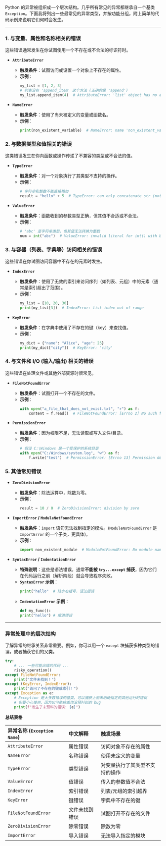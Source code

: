 Python 的异常被组织成一个层次结构。几乎所有常见的异常都继承自一个基类 `Exception`。下面我将列出一些最常见的异常类型，并按功能分组，附上简单的代码示例来说明它们何时会发生。

---

### 1. 与变量、属性和名称相关的错误

这些错误通常发生在你试图使用一个不存在或不合法的标识符时。

*   **`AttributeError`**
    *   **触发条件**：试图访问或设置一个对象上不存在的属性。
    *   **示例**：
        ```python
        my_list = [1, 2, 3]
        # 列表没有 'append_item' 这个方法 (正确的是 'append')
        my_list.append_item(4)  # AttributeError: 'list' object has no attribute 'append_item'
        ```

*   **`NameError`**
    *   **触发条件**：使用了尚未被定义的变量或函数名。
    *   **示例**：
        ```python
        print(non_existent_variable)  # NameError: name 'non_existent_variable' is not defined
        ```

### 2. 与数据类型和值相关的错误

这类错误发生在你向函数或操作传递了不兼容的类型或不合法的值。

*   **`TypeError`**
    *   **触发条件**：对一个对象执行了其类型不支持的操作。
    *   **示例**：
        ```python
        # 字符串和整数不能直接相加
        result = "hello" + 5  # TypeError: can only concatenate str (not "int") to str
        ```

*   **`ValueError`**
    *   **触发条件**：函数收到的参数类型正确，但其值不合适或不合法。
    *   **示例**：
        ```python
        # 'abc' 是字符串类型，但其值无法转换为整数
        num = int("abc")  # ValueError: invalid literal for int() with base 10: 'abc'
        ```

### 3. 与容器（列表、字典等）访问相关的错误

这些错误在你试图访问容器中不存在的元素时发生。

*   **`IndexError`**
    *   **触发条件**：使用了无效的索引来访问序列（如列表、元组）中的元素（通常是索引超出了范围）。
    *   **示例**：
        ```python
        my_list = [10, 20, 30]
        print(my_list[3])  # IndexError: list index out of range
        ```

*   **`KeyError`**
    *   **触发条件**：在字典中使用了不存在的键（key）来查找值。
    *   **示例**：
        ```python
        my_dict = {"name": "Alice", "age": 25}
        print(my_dict["city"])  # KeyError: 'city'
        ```

### 4. 与文件和 I/O (输入/输出) 相关的错误

这些错误在处理文件或其他外部资源时很常见。

*   **`FileNotFoundError`**
    *   **触发条件**：试图打开一个不存在的文件。
    *   **示例**：
        ```python
        with open("a_file_that_does_not_exist.txt", "r") as f:
            content = f.read()  # FileNotFoundError: [Errno 2] No such file or directory: 'a_file_that_does_not_exist.txt'
        ```

*   **`PermissionError`**
    *   **触发条件**：因为权限不足，无法读取或写入文件/目录。
    *   **示例**：
        ```python
        # 假设 C:\Windows 是一个受保护的系统目录
        with open("C:/Windows/system.log", "w") as f:
            f.write("test")  # PermissionError: [Errno 13] Permission denied: 'C:/Windows/system.log'
        ```

### 5. 其他常见错误

*   **`ZeroDivisionError`**
    *   **触发条件**：除法运算中，除数为零。
    *   **示例**：
        ```python
        result = 10 / 0  # ZeroDivisionError: division by zero
        ```

*   **`ImportError` / `ModuleNotFoundError`**
    *   **触发条件**：`import` 语句无法找到指定的模块。(`ModuleNotFoundError` 是 `ImportError` 的一个子类，更具体)。
    *   **示例**：
        ```python
        import non_existent_module  # ModuleNotFoundError: No module named 'non_existent_module'
        ```

*   **`SyntaxError` / `IndentationError`**
    *   **特殊说明**：这些是语法错误，通常**不能被 `try...except` 捕获**，因为它们在代码运行之前（解析阶段）就会导致程序失败。
    *   **`SyntaxError` 示例**：
        ```python
        print("hello"  # 缺少右括号，语法错误
        ```
    *   **`IndentationError` 示例**：
        ```python
        def my_func():
        print("hello") # 缩进错误
        ```

---

### 异常处理中的层次结构

了解异常的继承关系非常重要。例如，你可以用一个 `except` 块捕获多种类型的错误，或者捕获它们的父类。

```python
try:
    # ... 一些可能出错的代码 ...
    risky_operation() 
except FileNotFoundError:
    print("文件未找到！")
except (KeyError, IndexError):
    print("访问了不存在的键或索引！")
except Exception as e:
    # Exception 是大多数错误的基类，可以捕获上面未明确指定的其他运行时错误
    # 但要小心使用，因为它可能掩盖你没预料到的 bug
    print(f"发生了未预料的错误: {e}")
```

**总结表格**

| 异常名称 (`Exception Name`) | 中文解释 | 触发场景 |
| :--- | :--- | :--- |
| `AttributeError` | 属性错误 | 访问对象不存在的属性 |
| `NameError` | 名称错误 | 使用未定义的变量 |
| `TypeError` | 类型错误 | 对变量执行了其类型不支持的操作 |
| `ValueError` | 值错误 | 传入的参数值不合法 |
| `IndexError` | 索引错误 | 列表/元组的索引越界 |
| `KeyError` | 键错误 | 字典中不存在的键 |
| `FileNotFoundError` | 文件未找到错误 | 试图打开不存在的文件 |
| `ZeroDivisionError` | 除零错误 | 除数为零 |
| `ImportError` | 导入错误 | 无法导入指定的模块 |
